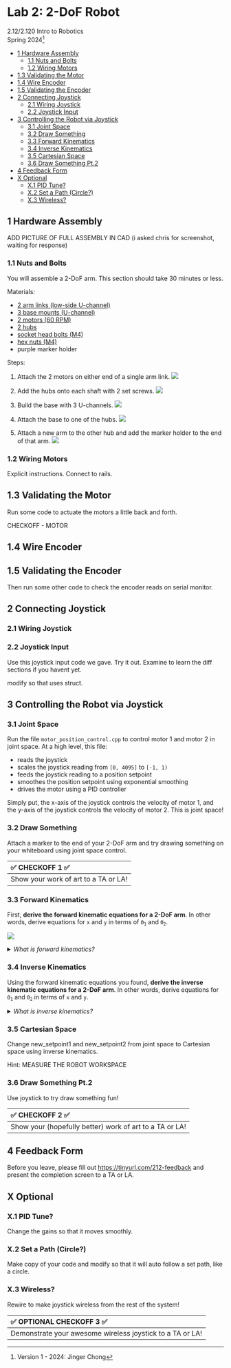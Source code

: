 # Lab 2: 2-DoF Robot

2.12/2.120 Intro to Robotics  
Spring 2024[^1]

- [1 Hardware Assembly](#1-hardware-assembly)
  - [1.1 Nuts and Bolts](#11-nuts-and-bolts)
  - [1.2 Wiring Motors](#12-wiring-motors)
- [1.3 Validating the Motor](#13-validating-the-motor)
- [1.4 Wire Encoder](#14-wire-encoder)
- [1.5 Validating the Encoder](#15-validating-the-encoder)
- [2 Connecting Joystick](#2-connecting-joystick)
  - [2.1 Wiring Joystick](#21-wiring-joystick)
  - [2.2 Joystick Input](#22-joystick-input)
- [3 Controlling the Robot via Joystick](#3-controlling-the-robot-via-joystick)
  - [3.1 Joint Space](#31-joint-space)
  - [3.2 Draw Something](#32-draw-something)
  - [3.3 Forward Kinematics](#33-forward-kinematics)
  - [3.4 Inverse Kinematics](#34-inverse-kinematics)
  - [3.5 Cartesian Space](#35-cartesian-space)
  - [3.6 Draw Something Pt.2](#36-draw-something-pt2)
- [4 Feedback Form](#4-feedback-form)
- [X Optional](#x-optional)
  - [X.1 PID Tune?](#x1-pid-tune)
  - [X.2 Set a Path (Circle?)](#x2-set-a-path-circle)
  - [X.3 Wireless?](#x3-wireless)
    
## 1 Hardware Assembly

ADD PICTURE OF FULL ASSEMBLY IN CAD (i asked chris for screenshot, waiting for response)

### 1.1 Nuts and Bolts

You will assemble a 2-DoF arm. This section should take 30 minutes or less.

Materials:

- [2 arm links (low-side U-channel)](https://www.gobilda.com/1143-series-mini-low-side-u-channel-8-hole-216mm-length/)
- [3 base mounts (U-channel)](https://www.gobilda.com/1120-series-u-channel-4-hole-120mm-length/)
- [2 motors (60 RPM)](https://www.gobilda.com/5203-series-yellow-jacket-planetary-gear-motor-99-5-1-ratio-24mm-length-8mm-rex-shaft-60-rpm-3-3-5v-encoder/)
- [2 hubs](https://www.gobilda.com/1310-series-hyper-hub-8mm-rex-bore/)
- [socket head bolts (M4)](https://www.gobilda.com/2800-series-zinc-plated-steel-socket-head-screw-m4-x-0-7mm-8mm-length-25-pack/)
- [hex nuts (M4)](https://www.gobilda.com/2811-series-zinc-plated-steel-hex-nut-m4-x-0-7mm-7mm-hex-25-pack/)
- purple marker holder

Steps:
1. Attach the 2 motors on either end of a single arm link.
  ![](./.images/1_motors.png) 

2. Add the hubs onto each shaft with 2 set screws.
  ![](./.images/2_hub.png) 

3. Build the base with 3 U-channels.
  ![](./.images/3_base.png) 

4. Attach the base to one of the hubs.
  ![](./.images/4_attach.png) 

5. Attach a new arm to the other hub and add the marker holder to the end of that arm.
  ![](./.images/5_holder.png) 

### 1.2 Wiring Motors 

Explicit instructions.
Connect to rails.

## 1.3 Validating the Motor 

Run some code to actuate the motors a little back and forth.

CHECKOFF - MOTOR

## 1.4 Wire Encoder

## 1.5 Validating the Encoder 

Then run some other code to check the encoder reads on serial monitor.


## 2 Connecting Joystick

### 2.1 Wiring Joystick

### 2.2 Joystick Input

Use this joystick input code we gave. Try it out. Examine to learn the diff sections if you havent yet.

modify so that uses struct.

## 3 Controlling the Robot via Joystick

### 3.1 Joint Space

Run the file `motor_position_control.cpp` to control motor 1 and motor 2 in joint space. At a high level, this file:
- reads the joystick
- scales the joystick reading from `[0, 4095]` to `[-1, 1)`
- feeds the joystick reading to a position setpoint
- smoothes the position setpoint using exponential smoothing
- drives the motor using a PID controller

Simply put, the x-axis of the joystick controls the velocity of motor 1, and the y-axis of the joystick controls the velocity of motor 2. This is joint space!

### 3.2 Draw Something
Attach a marker to the end of your 2-DoF arm and try drawing something on your whiteboard using joint space control.

| :white_check_mark: CHECKOFF 1 :white_check_mark:   |
|:---------------------------------------------------|
| Show your work of art to a TA or LA! |

### 3.3 Forward Kinematics

First, **derive the forward kinematic equations for a 2-DoF arm**. In other words, derive equations for `x` and `y` in terms of <code>Θ<sub>1</sub></code> and <code>Θ<sub>2</sub></code>.

![](./.images/2dofarm.png)

<details>
<summary><i> What is forward kinematics? </i></summary>

Put simply, forward kinematics answers the question, "Given the angles of the robot's joints, what are the x,y coordinates of the robot's hand?" For more, refer to lecture 2!

</details>

### 3.4 Inverse Kinematics

Using the forward kinematic equations you found, **derive the inverse kinematic equations for a 2-DoF arm**. In other words, derive equations for <code>Θ<sub>1</sub></code> and <code>Θ<sub>2</sub></code> in terms of `x` and `y`.

<details>
<summary><i> What is inverse kinematics? </i></summary>

Surprisingly, it's the opposite of forward kinematics!
Put simply, forward inverse kinematics answers the question, "Given the x,y coordinates of the robot's hand, what are the angles of the robot's joints?" For more, refer to lecture 2!

</details>

### 3.5 Cartesian Space

Change new_setpoint1 and new_setpoint2 from joint space to Cartesian space using inverse kinematics.

Hint: MEASURE THE ROBOT WORKSPACE

### 3.6 Draw Something Pt.2

Use joystick to try draw something fun!


| :white_check_mark: CHECKOFF 2 :white_check_mark:   |
|:---------------------------------------------------|
| Show your (hopefully better) work of art to a TA or LA! |

## 4 Feedback Form

Before you leave, please fill out https://tinyurl.com/212-feedback and present the completion screen to a TA or LA. 

## X Optional

### X.1 PID Tune?

Change the gains so that it moves smoothly. 

### X.2 Set a Path (Circle?)

Make copy of your code and modify so that it will auto follow a set path, like a circle.

### X.3 Wireless?

Rewire to make joystick wireless from the rest of the system!

| :white_check_mark: OPTIONAL CHECKOFF 3 :white_check_mark:   |
|:---------------------------------------------------|
| Demonstrate your awesome wireless joystick to a TA or LA! |



[^1]: Version 1 - 2024: Jinger Chong
